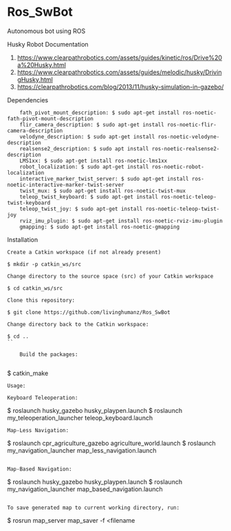 # Ros_SwBot
Autonomous bot using ROS


Husky Robot Documentation 
1. https://www.clearpathrobotics.com/assets/guides/kinetic/ros/Drive%20a%20Husky.html
2. https://www.clearpathrobotics.com/assets/guides/melodic/husky/DrivingHusky.html
3. https://clearpathrobotics.com/blog/2013/11/husky-simulation-in-gazebo/

Dependencies
```
    fath_pivot_mount_description: $ sudo apt-get install ros-noetic-fath-pivot-mount-description
    flir_camera_description: $ sudo apt-get install ros-noetic-flir-camera-description
    velodyne_description: $ sudo apt-get install ros-noetic-velodyne-description
    realsense2_description: $ sudo apt install ros-noetic-realsense2-description
    LMS1xx: $ sudo apt-get install ros-noetic-lms1xx
    robot_localization: $ sudo apt-get install ros-noetic-robot-localization
    interactive_marker_twist_server: $ sudo apt-get install ros-noetic-interactive-marker-twist-server
    twist_mux: $ sudo apt-get install ros-noetic-twist-mux
    teleop_twist_keyboard: $ sudo apt-get install ros-noetic-teleop-twist-keyboard
    teleop_twist_joy: $ sudo apt-get install ros-noetic-teleop-twist-joy
    rviz_imu_plugin: $ sudo apt-get install ros-noetic-rviz-imu-plugin
    gmapping: $ sudo apt-get install ros-noetic-gmapping
```

Installation

    Create a Catkin workspace (if not already present)
    
```
$ mkdir -p catkin_ws/src
```

    Change directory to the source space (src) of your Catkin workspace
    
```
$ cd catkin_ws/src
```

    Clone this repository:
    
```
$ git clone https://github.com/livinghumanz/Ros_SwBot
```

    Change directory back to the Catkin workspace:
    
```
$ cd ..
``

    Build the packages:
    
```
$ catkin_make
```
Usage:

Keyboard Teleoperation:
```
$ roslaunch husky_gazebo husky_playpen.launch
$ roslaunch my_teleoperation_launcher teleop_keyboard.launch
```
Map-Less Navigation:

```
$ roslaunch cpr_agriculture_gazebo agriculture_world.launch
$ roslaunch my_navigation_launcher map_less_navigation.launch
```

Map-Based Navigation:

```
$ roslaunch husky_gazebo husky_playpen.launch
$ roslaunch my_navigation_launcher map_based_navigation.launch
```

To save generated map to current working directory, run:

```
$ rosrun map_server map_saver -f <filename
```





